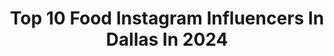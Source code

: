---
title: Top 10 Food Instagram Influencers In Dallas In 2024
description: >-
  Find top food Instagram influencers in Dallas in 2024. Most popular hashtags: #food #dallas #dallasrestaurants #foodie.
platform: Instagram
hits: 171
text_top: Analyze the best Instagram influencers on inBeat.
text_bottom: Our platform holds 171 Instagram influencers like this in Dallas, United States for you to pitch.
profiles:
  - username: "monroelapaislie"
    fullname: >-
      Dallas Makeup Artist
    bio: >-
      📍Dallas, Tx GLAM Studio: @monroelapaisliestudio Link below for booking! 🚨NO DMS🚨
    location: "United States"
    followers: 27742
    engagement: 303
    commentsToLikes: 0.033740
    id: ckv23d1f7wfvd0j23xwxo56nu
    verified: false
    hashtags: "#photography, #dallasmakeupartist, #hairandmakeup, #model"
  - username: "desmondmarie"
    fullname: >-
      Bye Quida! ♓️
    bio: >-
      PERSONALITY I DO NOT HAVE A BACKUP PAGE!!!! Dallas,Texas #coleworld
    location: "United States"
    followers: 76032
    engagement: 500
    commentsToLikes: 0.028004
    id: ck14gr9p36mi90i19note83x5
    verified: false
    hashtags: "#tuesday, #original, #mebeingme, #desmondmarie"
  - username: "eatindallas"
    fullname: >-
      Eat in Dallas - Josh Wilbanks
    bio: >-
      📍Your guide to Dallas • Texas • DFW ⭐️ North Texas hot spots & hidden 💎s 🏆 Best Food Influencer | @dallasobserver 📧 eatindallas@gmail.com TIKTOK 110K
    location: "United States"
    followers: 123950
    engagement: 514
    commentsToLikes: 0.044387
    id: cl2uhrvrzu98n0i23pfexpnvx
    verified: false
    hashtags: "#mexicanfood, #dfweats, #dallasrestaurants, #dallasfoodie"
  - username: "suellasmr"
    fullname: >-
      Suella
    bio: >-
      📍Dallas Food-loving mama to the most precious little boy  🎥my youtube videos👇🏼
    location: "United States"
    followers: 195285
    engagement: 106
    commentsToLikes: 0.006737
    id: ck13byudrxt7k0i19indff1rh
    verified: false
    hashtags: "#instafood, #yummy, #noodles, #spicynoodles"
  - username: "tierrajenaae"
    fullname: >-
      Tierra Jenae Giles
    bio: >-
      Multifaceted | Model• Actress• Coach• Designer
    location: "United States"
    followers: 14824
    engagement: 665
    commentsToLikes: 0.074201
    id: ck5c4ucm324hw0i11n4geck2p
    verified: false
    hashtags: "#dcmodel, #natural, #film, #highfashion"
  - username: "ashleydaniellemeadows"
    fullname: >-
      Ashley Danielle Meadows
    bio: >-
      faith + motherhood + everything in between ✨ Wife • @iammichaelmeadows 💍 Mama • Johnathon + Olivia 🤍 Founder • @womanunleashed.inc
    location: "United States"
    followers: 20261
    engagement: 146
    commentsToLikes: 0.059465
    id: cl6m47w3wkl9u0i23fqs1s8tb
    verified: false
    hashtags: "#blacklove, #funnyreels, #expectingmom, #momofboth"
  - username: "lifewitheunie"
    fullname: >-
      Eunie | Dallas Food & Life
    bio: >-
      🇰🇷✝️ 👩🏻‍💼CRE | TX Retail/Early Education Sales Specialist 📍Dallas | Carrollton | Plano | Frisco 💌 collabswitheunice@gmail.com
    location: "United States"
    followers: 12272
    engagement: 787
    commentsToLikes: 0.346941
    id: cljqq2yh1t5820j08u51donyy
    verified: false
    hashtags: "#koreanfriedchicken, #morethanamovie, #wanderlust, #onlyatcineopolis"
  - username: "kellysimplyeats"
    fullname: >-
      Kelly | Dallas Food & Travel
    bio: >-
      🇰🇷🇺🇸 💖I simply love to eat & travel ✈️ 🍜Your Dallas guide to Asian food 🧋I love being a Barista at Bucees🥤 🌟Tiktok 91k+ ⇩Hit me up to collab
    location: "United States"
    followers: 29312
    engagement: 359
    commentsToLikes: 0.109711
    id: cl9u3cvson4q80i23z6bumr5i
    verified: false
    hashtags: "#dallaskoreanrestaurant, #dallasrestaurants, #dallasthingstodo, #koreanfood"
  - username: "txfoodiemama"
    fullname: >-
      Lauren | Dallas Food Photographer
    bio: >-
      📸 𝗢𝗿𝗴𝗮𝗻𝗶𝗰/𝗡𝗮𝘁𝘂𝗿𝗮𝗹 𝗟𝗶𝗴𝗵𝘁 𝗣𝗵𝗼𝘁𝗼𝗴𝗿𝗮𝗽𝗵𝗲𝗿 👩🏽‍💻𝙲𝚘𝚗𝚝𝚎𝚗𝚝𝙲𝚛𝚎𝚊𝚝𝚘𝚛 | 👩🏽‍🍳𝑹𝒆𝒄𝒊𝒑𝒆𝑫𝒆𝒗𝒆𝒍𝒐𝒑𝒆𝒓 📩DM for rates/collab/invite |📍Plano/DFW txfoodiemama@gmail.com
    location: "United States"
    followers: 11940
    engagement: 299
    commentsToLikes: 0.311029
    id: ckraybb9zb8i80j23uj8ouurs
    verified: false
    hashtags: "#momtips, #lesaucecompany, #pasta, #sundayfunday"
  - username: "dallasfoodnerd"
    fullname: >-
      Dallas Food Nerd
    bio: >-
      🍴DFW Community food & lifestyle blog 👓 We NERD out about restaurants, kitchen gadgets and technology Est. 2011 by Elysa & Rory
    location: "United States"
    followers: 54435
    engagement: 15
    commentsToLikes: 0.156695
    id: clgcjp7qzkcxf0j08pxzz5x7l
    verified: false
    hashtags: "#dallasfoodie, #dfwrestaurants, #dfwfood, #dallasrestaurants"
---